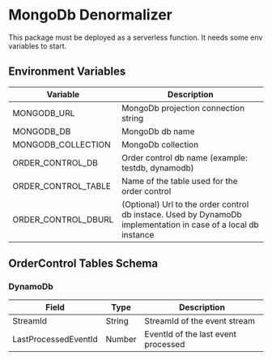 # MongoDb Denormalizer
This package must be deployed as a serverless function.
It needs some env variables to start.

## Environment Variables

| Variable | Description |
| --- | --- |
| MONGODB_URL | MongoDb projection connection string |
| MONGODB_DB | MongoDb db name | // meglio se MONGODB_DBNAME
| MONGODB_COLLECTION | MongoDb collection |
| ORDER_CONTROL_DB | Order control db name (example: testdb, dynamodb) |
| ORDER_CONTROL_TABLE | Name of the table used for the order control |
| ORDER_CONTROL_DBURL | (Optional) Url to the order control db instace. Used by DynamoDb implementation in case of a local db instance |

## OrderControl Tables Schema
### DynamoDb

| Field | Type | Description |
| --- | --- | --- |
| StreamId | String | StreamId of the event stream |
| LastProcessedEventId | Number | EventId of the last event processed |

